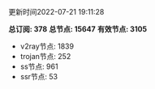 更新时间2022-07-21 19:11:28

**总订阅: 378**
**总节点: 15647**
**有效节点: 3105**
- v2ray节点: 1839
- trojan节点: 252
- ss节点: 961
- ssr节点: 53
